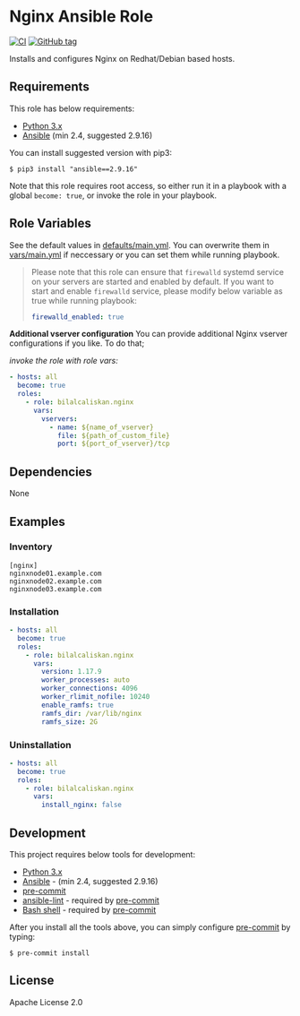 # Nginx Ansible Role

[![CI](https://github.com/bilalcaliskan/nginx-ansible-role/workflows/CI/badge.svg?event=push)](https://github.com/bilalcaliskan/nginx-ansible-role/actions?query=workflow%3ACI)
[![GitHub tag](https://img.shields.io/github/tag/bilalcaliskan/nginx-ansible-role.svg)](https://GitHub.com/bilalcaliskan/nginx-ansible-role/tags/)

Installs and configures Nginx on Redhat/Debian based hosts.

## Requirements
This role has below requirements:
- [Python 3.x](https://www.python.org/downloads/)
- [Ansible](https://docs.ansible.com/) (min 2.4, suggested 2.9.16)

You can install suggested version with pip3:
```
$ pip3 install "ansible==2.9.16"
```

Note that this role requires root access, so either run it in a playbook with a global `become: true`, or invoke the role in your playbook.

## Role Variables
See the default values in [defaults/main.yml](defaults/main.yml). You can overwrite them in [vars/main.yml](vars/main.yml) if neccessary or you can set them while running playbook.

> Please note that this role can ensure that `firewalld` systemd service on your servers are started and enabled by default. If you want to start and enable `firewalld` service, please modify below variable as true while running playbook:
> ```yaml
> firewalld_enabled: true
> ```

**Additional vserver configuration**
You can provide additional Nginx vserver configurations if you like. To do that;

_invoke the role with role vars:_
```yaml
- hosts: all
  become: true
  roles:
    - role: bilalcaliskan.nginx
      vars:
        vservers:
          - name: ${name_of_vserver}
            file: ${path_of_custom_file}
            port: ${port_of_vserver}/tcp
```

## Dependencies
None

## Examples
### Inventory
```
[nginx]
nginxnode01.example.com
nginxnode02.example.com
nginxnode03.example.com
```

### Installation
```yaml
- hosts: all
  become: true
  roles:
    - role: bilalcaliskan.nginx
      vars:
        version: 1.17.9
        worker_processes: auto
        worker_connections: 4096
        worker_rlimit_nofile: 10240
        enable_ramfs: true
        ramfs_dir: /var/lib/nginx
        ramfs_size: 2G
```

### Uninstallation
```yaml
- hosts: all
  become: true
  roles:
    - role: bilalcaliskan.nginx
      vars:
        install_nginx: false
```

## Development
This project requires below tools for development:
- [Python 3.x](https://www.python.org/downloads/)
- [Ansible](https://docs.ansible.com/ansible/latest/installation_guide/intro_installation.html) - (min 2.4, suggested 2.9.16)
- [pre-commit](https://pre-commit.com/)
- [ansible-lint](https://ansible-lint.readthedocs.io/en/latest/installing.html#using-pip-or-pipx) - required by [pre-commit](https://pre-commit.com/)
- [Bash shell](https://www.gnu.org/software/bash/) - required by [pre-commit](https://pre-commit.com/)

After you install all the tools above, you can simply configure [pre-commit](https://pre-commit.com/) by typing:
```shell
$ pre-commit install
```

## License
Apache License 2.0
